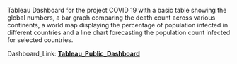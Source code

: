 Tableau Dashboard for the project COVID 19 with a basic table showing the global numbers, a bar graph comparing the death count across various continents, a world map displaying the percentage of population infected in different countries and a line chart forecasting the population count infected for selected countries.

Dashboard_Link: **[Tableau_Public_Dashboard](https://public.tableau.com/app/profile/christy.the.analyst/viz/Covid19_Data_Exploration_Tableau_Public/Dashboard1)**
